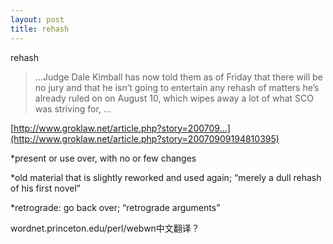 ```yaml
---
layout: post
title: rehash
---
```


rehash

>…Judge Dale Kimball has now told them as of Friday that there will be no jury and that he isn’t going to entertain any rehash of matters he’s already ruled on on August 10, which wipes away a lot of what SCO was striving for, …

  

[http://www.groklaw.net/article.php?story=200709...](http://www.groklaw.net/article.php?story=20070909194810395)

*present or use over, with no or few changes

*old material that is slightly reworked and used again; “merely a dull rehash of his first novel”

*retrograde: go back over; “retrograde arguments”

wordnet.princeton.edu/perl/webwn中文翻译？
